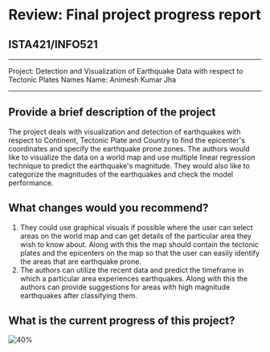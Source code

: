 # Review: Final project progress report
## ISTA421/INFO521

-------

Project: Detection and Visualization of Earthquake Data with respect to Tectonic Plates Names
Name: Animesh Kumar Jha

-------

## Provide a brief description of the project
The project deals with visualization and detection of earthquakes with respect to Continent, Tectonic Plate and Country to find the epicenter's coordinates and specify the earthquake prone zones. The authors would like to visualize the data on a world map and use multiple linear regression technique to predict the earthquake's magnitude. They would also like to categorize the magnitudes of the earthquakes and check the model performance.

## What changes would you recommend?

1. They could use graphical visuals if possible where the user can select areas on the world map and can get details of the particular area they wish to know about. Along with this the map should contain the tectonic plates and the epicenters on the map so that the user can easily identify the areas that are earthquake prone.
2. The authors can utilize the recent data and predict the timeframe in which a particular area experiences earthquakes. Along with this the authors can provide suggestions for areas with high magnitude earthquakes after classifying them.

## What is the current progress of this project?


![40%](https://progress-bar.dev/40)
